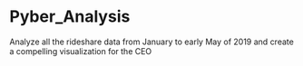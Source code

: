 # Pyber_Analysis
Analyze all the rideshare data from January to early May of 2019 and create a compelling visualization for the CEO
